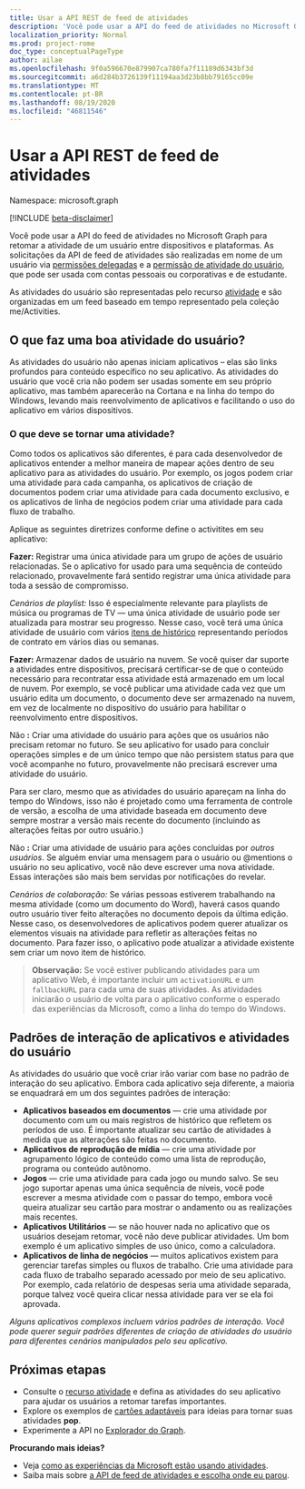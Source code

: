 ```yaml
---
title: Usar a API REST de feed de atividades
description: 'Você pode usar a API do feed de atividades no Microsoft Graph para retomar a atividade de um usuário entre dispositivos e plataformas. As solicitações da API de feed de atividades são realizadas em nome de um usuário via permissões delegadas e a permissão de atividade do usuário, que pode ser usada com contas pessoais ou corporativas e de estudante. '
localization_priority: Normal
ms.prod: project-rome
doc_type: conceptualPageType
author: ailae
ms.openlocfilehash: 9f0a596670e879907ca780fa7f11189d6343bf3d
ms.sourcegitcommit: a6d284b3726139f11194aa3d23b8bb79165cc09e
ms.translationtype: MT
ms.contentlocale: pt-BR
ms.lasthandoff: 08/19/2020
ms.locfileid: "46811546"
---
```

# <a name="use-the-activity-feed-rest-api"></a>Usar a API REST de feed de atividades

Namespace: microsoft.graph

[!INCLUDE [beta-disclaimer](../../includes/beta-disclaimer.md)]


Você pode usar a API do feed de atividades no Microsoft Graph para retomar a atividade de um usuário entre dispositivos e plataformas. As solicitações da API de feed de atividades são realizadas em nome de um usuário via [permissões delegadas](/graph/permissions-reference#delegated-permissions-application-permissions-and-effective-permissions) e a [permissão de atividade do usuário](/graph/permissions-reference), que pode ser usada com contas pessoais ou corporativas e de estudante.

As atividades do usuário são representadas pelo recurso [atividade](https://developer.microsoft.com/graph/docs/api-reference/beta/resources/projectrome_activity) e são organizadas em um feed baseado em tempo representado pela coleção me/Activities.
<!-- Add missing content.
Each activity represents a unique...
-->
## <a name="what-makes-a-great-user-activity"></a>O que faz uma boa atividade do usuário?

As atividades do usuário não apenas iniciam aplicativos – elas são links profundos para conteúdo específico no seu aplicativo. As atividades do usuário que você cria não podem ser usadas somente em seu próprio aplicativo, mas também aparecerão na Cortana e na linha do tempo do Windows, levando mais reenvolvimento de aplicativos e facilitando o uso do aplicativo em vários dispositivos.

### <a name="what-should-become-an-activity"></a>O que deve se tornar uma atividade?

Como todos os aplicativos são diferentes, é para cada desenvolvedor de aplicativos entender a melhor maneira de mapear ações dentro de seu aplicativo para as atividades do usuário. Por exemplo, os jogos podem criar uma atividade para cada campanha, os aplicativos de criação de documentos podem criar uma atividade para cada documento exclusivo, e os aplicativos de linha de negócios podem criar uma atividade para cada fluxo de trabalho.

Aplique as seguintes diretrizes conforme define o activitites em seu aplicativo:

**Fazer:** Registrar uma única atividade para um grupo de ações de usuário relacionadas.
Se o aplicativo for usado para uma sequência de conteúdo relacionado, provavelmente fará sentido registrar uma única atividade para toda a sessão de compromisso.

*Cenários de playlist:* Isso é especialmente relevante para playlists de música ou programas de TV — uma única atividade de usuário pode ser atualizada para mostrar seu progresso. Nesse caso, você terá uma única atividade de usuário com vários [itens de histórico](https://developer.microsoft.com/graph/docs/api-reference/beta/resources/projectrome_historyitem) representando períodos de contrato em vários dias ou semanas.

**Fazer:** Armazenar dados de usuário na nuvem.
Se você quiser dar suporte a atividades entre dispositivos, precisará certificar-se de que o conteúdo necessário para recontratar essa atividade está armazenado em um local de nuvem. Por exemplo, se você publicar uma atividade cada vez que um usuário edita um documento, o documento deve ser armazenado na nuvem, em vez de localmente no dispositivo do usuário para habilitar o reenvolvimento entre dispositivos.

Não **:** Criar uma atividade do usuário para ações que os usuários não precisam retomar no futuro.
Se seu aplicativo for usado para concluir operações simples e de um único tempo que não persistem status para que você acompanhe no futuro, provavelmente não precisará escrever uma atividade do usuário.

Para ser claro, mesmo que as atividades do usuário apareçam na linha do tempo do Windows, isso não é projetado como uma ferramenta de controle de versão, a escolha de uma atividade baseada em documento deve sempre mostrar a versão mais recente do documento (incluindo as alterações feitas por outro usuário.)

Não **:** Criar uma atividade de usuário para ações concluídas por *outros usuários*.
Se alguém enviar uma mensagem para o usuário ou @mentions o usuário no seu aplicativo, você não deve escrever uma nova atividade. Essas interações são mais bem servidas por notificações do revelar.

*Cenários de colaboração:* Se várias pessoas estiverem trabalhando na mesma atividade (como um documento do Word), haverá casos quando outro usuário tiver feito alterações no documento depois da última edição. Nesse caso, os desenvolvedores de aplicativos podem querer atualizar os elementos visuais na atividade para refletir as alterações feitas no documento. Para fazer isso, o aplicativo pode atualizar a atividade existente sem criar um novo item de histórico.

>**Observação:** Se você estiver publicando atividades para um aplicativo Web, é importante incluir um `activationURL` e um `fallbackURL` para cada uma de suas atividades. As atividades iniciarão o usuário de volta para o aplicativo conforme o esperado das experiências da Microsoft, como a linha do tempo do Windows.

## <a name="app-interaction-patterns-and-user-activities"></a>Padrões de interação de aplicativos e atividades do usuário
As atividades do usuário que você criar irão variar com base no padrão de interação do seu aplicativo. Embora cada aplicativo seja diferente, a maioria se enquadrará em um dos seguintes padrões de interação:

* **Aplicativos baseados em documentos** — crie uma atividade por documento com um ou mais registros de histórico que refletem os períodos de uso. É importante atualizar seu cartão de atividades à medida que as alterações são feitas no documento.
* **Aplicativos de reprodução de mídia** — crie uma atividade por agrupamento lógico de conteúdo como uma lista de reprodução, programa ou conteúdo autônomo.
* **Jogos** — crie uma atividade para cada jogo ou mundo salvo. Se seu jogo suportar apenas uma única sequência de níveis, você pode escrever a mesma atividade com o passar do tempo, embora você queira atualizar seu cartão para mostrar o andamento ou as realizações mais recentes.
* **Aplicativos Utilitários** — se não houver nada no aplicativo que os usuários desejam retomar, você não deve publicar atividades. Um bom exemplo é um aplicativo simples de uso único, como a calculadora.
* **Aplicativos de linha de negócios** — muitos aplicativos existem para gerenciar tarefas simples ou fluxos de trabalho. Crie uma atividade para cada fluxo de trabalho separado acessado por meio de seu aplicativo. Por exemplo, cada relatório de despesas seria uma atividade separada, porque talvez você queira clicar nessa atividade para ver se ela foi aprovada.

*Alguns aplicativos complexos incluem vários padrões de interação. Você pode querer seguir padrões diferentes de criação de atividades do usuário para diferentes cenários manipulados pelo seu aplicativo.*

<!-- Add content or remove H2.
## Common use cases
-->

## <a name="next-steps"></a>Próximas etapas

- Consulte o [recurso atividade](https://developer.microsoft.com/graph/docs/api-reference/beta/resources/projectrome_activity) e defina as atividades do seu aplicativo para ajudar os usuários a retomar tarefas importantes.
- Explore os exemplos de [cartões adaptáveis](https://adaptivecards.io/samples/) para ideias para tornar suas atividades **pop**.
- Experimente a API no [Explorador do Graph](https://developer.microsoft.com/graph/graph-explorer).

**Procurando mais ideias?**

- Veja [como as experiências da Microsoft estão usando atividades](https://channel9.msdn.com/events/Build/2017/B8108).
- Saiba mais sobre [a API de feed de atividades e escolha onde eu parou](https://channel9.msdn.com/Events/Windows/Windows-Developer-Day-Fall-Creators-Update/WinDev011).
